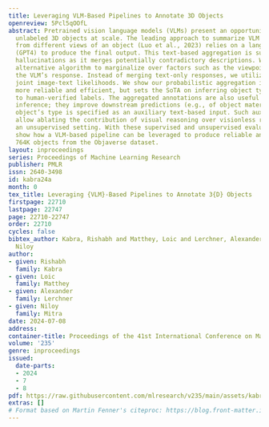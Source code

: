 ```yaml
---
title: Leveraging VLM-Based Pipelines to Annotate 3D Objects
openreview: 5Pcl5qOOfL
abstract: Pretrained vision language models (VLMs) present an opportunity to caption
  unlabeled 3D objects at scale. The leading approach to summarize VLM descriptions
  from different views of an object (Luo et al., 2023) relies on a language model
  (GPT4) to produce the final output. This text-based aggregation is susceptible to
  hallucinations as it merges potentially contradictory descriptions. We propose an
  alternative algorithm to marginalize over factors such as the viewpoint that affect
  the VLM’s response. Instead of merging text-only responses, we utilize the VLM’s
  joint image-text likelihoods. We show our probabilistic aggregation is not only
  more reliable and efficient, but sets the SoTA on inferring object types with respect
  to human-verified labels. The aggregated annotations are also useful for conditional
  inference; they improve downstream predictions (e.g., of object material) when the
  object’s type is specified as an auxiliary text-based input. Such auxiliary inputs
  allow ablating the contribution of visual reasoning over visionless reasoning in
  an unsupervised setting. With these supervised and unsupervised evaluations, we
  show how a VLM-based pipeline can be leveraged to produce reliable annotations for
  764K objects from the Objaverse dataset.
layout: inproceedings
series: Proceedings of Machine Learning Research
publisher: PMLR
issn: 2640-3498
id: kabra24a
month: 0
tex_title: Leveraging {VLM}-Based Pipelines to Annotate 3{D} Objects
firstpage: 22710
lastpage: 22747
page: 22710-22747
order: 22710
cycles: false
bibtex_author: Kabra, Rishabh and Matthey, Loic and Lerchner, Alexander and Mitra,
  Niloy
author:
- given: Rishabh
  family: Kabra
- given: Loic
  family: Matthey
- given: Alexander
  family: Lerchner
- given: Niloy
  family: Mitra
date: 2024-07-08
address:
container-title: Proceedings of the 41st International Conference on Machine Learning
volume: '235'
genre: inproceedings
issued:
  date-parts:
  - 2024
  - 7
  - 8
pdf: https://raw.githubusercontent.com/mlresearch/v235/main/assets/kabra24a/kabra24a.pdf
extras: []
# Format based on Martin Fenner's citeproc: https://blog.front-matter.io/posts/citeproc-yaml-for-bibliographies/
---
```

